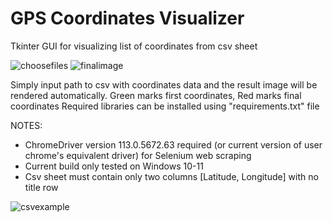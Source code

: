 # GPS Coordinates Visualizer

Tkinter GUI for visualizing list of coordinates from csv sheet

![choosefiles](https://csvguifiles.s3.amazonaws.com/ChooseFiles.jpg)
![finalimage](https://csvguifiles.s3.amazonaws.com/ProcessedMap.jpg)

Simply input path to csv with coordinates data and the result image will be rendered automatically. 
Green marks first coordinates, Red marks final coordinates
Required libraries can be installed using "requirements.txt" file

NOTES:
- ChromeDriver version 113.0.5672.63 required (or current version of user chrome's equivalent driver) for Selenium web scraping
- Current build only tested on Windows 10-11
- Csv sheet must contain only two columns [Latitude, Longitude] with no title row

![csvexample](https://csvguifiles.s3.amazonaws.com/csv_example.jpg)
